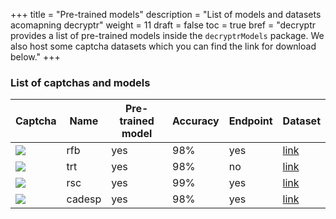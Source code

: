 +++
title = "Pre-trained models"
description = "List of models and datasets acomapning decryptr"
weight = 11
draft = false
toc = true
bref = "decryptr provides a list of pre-trained models inside the `decryptrModels` package. We also host some captcha datasets which you can find the link for download below."
+++

### List of captchas and models

<table>
    <thead>
      <tr>
        <th>Captcha</th>
        <th>Name</th>
        <th>Pre-trained model</th>
        <th>Accuracy</th>
        <th>Endpoint</th>
        <th>Dataset</th>
      </tr>
    </thead>
    <tbody>
      <tr>
        <td><img src="/img/sample-captcha.png"<img></td>
        <td>rfb</td>
        <td>yes</td>
        <td>98%</td>
        <td>yes</td>
        <td><a href="https://storage.googleapis.com/decryptr/data-raw/rfb.zip">link</a></td>
      </tr>
      <tr>
        <td><img src="/img/trt-captcha.png"<img></td>
        <td>trt</td>
        <td>yes</td>
        <td>98%</td>
        <td>no</td>
        <td><a href="https://storage.googleapis.com/decryptr/data-raw/trt.zip">link</a></td>
      </tr>
      <tr>
        <td><img src="/img/captcha_2a2x.png"<img></td>
        <td>rsc</td>
        <td>yes</td>
        <td>99%</td>
        <td>yes</td>
        <td><a href="https://storage.googleapis.com/decryptr/data-raw/rsc.zip">link</a></td>
      </tr>
      <tr>
        <td><img src="/img/cadesp_4lsm.png"<img></td>
        <td>cadesp</td>
        <td>yes</td>
        <td>98%</td>
        <td>yes</td>
        <td><a href="https://storage.googleapis.com/decryptr/data-raw/cadesp.zip">link</a></td>
      </tr>
    </tbody>
</table>

